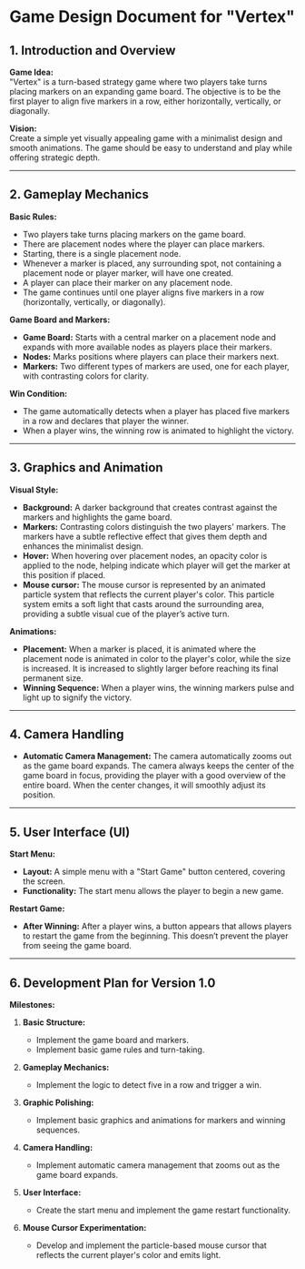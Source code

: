 # Game Design Document for "Vertex"

## 1. Introduction and Overview

**Game Idea:**  
"Vertex" is a turn-based strategy game where two players take turns placing markers on an expanding game board. The objective is to be the first player to align five markers in a row, either horizontally, vertically, or diagonally.

**Vision:**  
Create a simple yet visually appealing game with a minimalist design and smooth animations. The game should be easy to understand and play while offering strategic depth.

---

## 2. Gameplay Mechanics

**Basic Rules:**

- Two players take turns placing markers on the game board.
- There are placement nodes where the player can place markers.
- Starting, there is a single placement node.
- Whenever a marker is placed, any surrounding spot, not containing a placement node or player marker, will have one created.
- A player can place their marker on any placement node.
- The game continues until one player aligns five markers in a row (horizontally, vertically, or diagonally).

**Game Board and Markers:**

- **Game Board:** Starts with a central marker on a placement node and expands with more available nodes as players place their markers.
- **Nodes:** Marks positions where players can place their markers next.
- **Markers:** Two different types of markers are used, one for each player, with contrasting colors for clarity.

**Win Condition:**

- The game automatically detects when a player has placed five markers in a row and declares that player the winner.
- When a player wins, the winning row is animated to highlight the victory.

---

## 3. Graphics and Animation

**Visual Style:**

- **Background:** A darker background that creates contrast against the markers and highlights the game board.
- **Markers:** Contrasting colors distinguish the two players' markers. The markers have a subtle reflective effect that gives them depth and enhances the minimalist design.
- **Hover:** When hovering over placement nodes, an opacity color is applied to the node, helping indicate which player will get the marker at this position if placed.
- **Mouse cursor:** The mouse cursor is represented by an animated particle system that reflects the current player's color. This particle system emits a soft light that casts around the surrounding area, providing a subtle visual cue of the player’s active turn.

**Animations:**

- **Placement:** When a marker is placed, it is animated where the placement node is animated in color to the player's color, while the size is increased. It is increased to slightly larger before reaching its final permanent size.
- **Winning Sequence:** When a player wins, the winning markers pulse and light up to signify the victory.

---

## 4. Camera Handling

- **Automatic Camera Management:** The camera automatically zooms out as the game board expands. The camera always keeps the center of the game board in focus, providing the player with a good overview of the entire board. When the center changes, it will smoothly adjust its position.

---

## 5. User Interface (UI)

**Start Menu:**

- **Layout:** A simple menu with a "Start Game" button centered, covering the screen.
- **Functionality:** The start menu allows the player to begin a new game.

**Restart Game:**

- **After Winning:** After a player wins, a button appears that allows players to restart the game from the beginning. This doesn’t prevent the player from seeing the game board.

---

## 6. Development Plan for Version 1.0

**Milestones:**

1. **Basic Structure:**
   - Implement the game board and markers.
   - Implement basic game rules and turn-taking.

2. **Gameplay Mechanics:**
   - Implement the logic to detect five in a row and trigger a win.

3. **Graphic Polishing:**
   - Implement basic graphics and animations for markers and winning sequences.

4. **Camera Handling:**
   - Implement automatic camera management that zooms out as the game board expands.

5. **User Interface:**
   - Create the start menu and implement the game restart functionality.

6. **Mouse Cursor Experimentation:**
   - Develop and implement the particle-based mouse cursor that reflects the current player's color and emits light.
